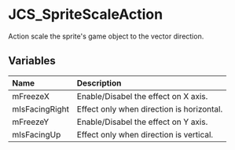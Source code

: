 # JCS_SpriteScaleAction

Action scale the sprite's game object to the vector direction.

## Variables

| Name           | Description                               |
|:---------------|:------------------------------------------|
| mFreezeX       | Enable/Disabel the effect on X axis.      |
| mIsFacingRight | Effect only when direction is horizontal. |
| mFreezeY       | Enable/Disabel the effect on Y axis.      |
| mIsFacingUp    | Effect only when direction is vertical.   |
